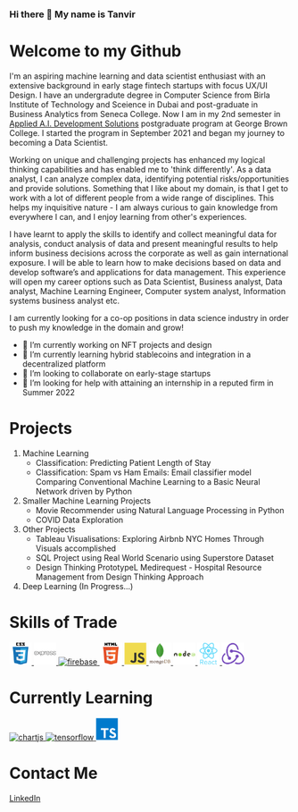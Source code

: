 ### Hi there 👋 My name is Tanvir

<h1>Welcome to my Github </h1>

I'm an aspiring machine learning and data scientist enthusiast with an extensive background in early stage fintech startups with focus UX/UI Design. I have an undergradute degree in Computer Science from Birla Institute of Technology and Sceience in Dubai and post-graduate in Business Analytics from Seneca College. Now I am in my 2nd semester in [Applied A.I. Development Solutions](https://www.georgebrown.ca/programs/applied-ai-solutions-development-program-postgraduate-t431) postgraduate program at George Brown College. I started the program in September 2021 and began my journey to becoming a Data Scientist.

Working on unique and challenging projects has enhanced my logical thinking capabilities and has enabled me to 'think differently'. As a data analyst, I can analyze complex data, identifying potential risks/opportunities and provide solutions. Something that I like about my domain, is that I get to work with a lot of different people from a wide range of disciplines. This helps my inquisitive nature - I am always curious to gain knowledge from everywhere I can, and I enjoy learning from other's experiences.

I have learnt to apply the skills to identify and collect meaningful data for analysis, conduct analysis of data and present meaningful results to help inform business decisions across the corporate as well as gain international exposure. I will be able to learn how to make decisions based on data and develop software’s and applications for data management. This experience will open my career options such as Data Scientist, Business analyst, Data analyst, Machine Learning Engineer, Computer system analyst, Information systems business analyst etc. 

I am currently looking for a co-op positions in data science industry in order to push my knowledge in the domain and grow!

- 🔭 I’m currently working on NFT projects and design
- 🌱 I’m currently learning hybrid stablecoins and integration in a decentralized platform
- 👯 I’m looking to collaborate on early-stage startups
- 🤔 I’m looking for help with attaining an internship in a reputed firm in Summer 2022

# Projects

1. Machine Learning
    - Classification: Predicting Patient Length of Stay
    - Classification: Spam vs Ham Emails: Email classifier model Comparing Conventional Machine Learning to a Basic Neural Network driven by Python
2. Smaller Machine Learning Projects
    - Movie Recommender using Natural Language Processing in Python
    - COVID Data Exploration
3. Other Projects
    - Tableau Visualisations: Exploring Airbnb NYC Homes Through Visuals accomplished
    - SQL Project using Real World Scenario using Superstore Dataset
    - Design Thinking PrototypeL Medirequest - Hospital Resource Management from Design Thinking Approach
 4. Deep Learning (In Progress...)

<h1>Skills of Trade</h1>
<p align="left"> <a href="https://www.w3schools.com/css/" target="_blank"> <img src="https://raw.githubusercontent.com/devicons/devicon/master/icons/css3/css3-original-wordmark.svg" alt="css3" width="40" height="40"/> </a> <a href="https://expressjs.com" target="_blank"> <img src="https://raw.githubusercontent.com/devicons/devicon/master/icons/express/express-original-wordmark.svg" alt="express" width="40" height="40" /> </a> <a href="https://firebase.google.com/" target="_blank"> <img src="https://www.vectorlogo.zone/logos/firebase/firebase-icon.svg" alt="firebase" width="40" height="40"/> </a> <a href="https://www.w3.org/html/" target="_blank"> <img src="https://raw.githubusercontent.com/devicons/devicon/master/icons/html5/html5-original-wordmark.svg" alt="html5" width="40" height="40"/> </a> <a href="https://developer.mozilla.org/en-US/docs/Web/JavaScript" target="_blank"> <img src="https://raw.githubusercontent.com/devicons/devicon/master/icons/javascript/javascript-original.svg" alt="javascript" width="40" height="40"/> </a> <a href="https://www.mongodb.com/" target="_blank"> <img src="https://raw.githubusercontent.com/devicons/devicon/master/icons/mongodb/mongodb-original-wordmark.svg" alt="mongodb" width="40" height="40"/> </a> <a href="https://nodejs.org" target="_blank"> <img src="https://raw.githubusercontent.com/devicons/devicon/master/icons/nodejs/nodejs-original-wordmark.svg" alt="nodejs" width="40" height="40"/> </a> <a href="https://reactjs.org/" target="_blank"> <img src="https://raw.githubusercontent.com/devicons/devicon/master/icons/react/react-original-wordmark.svg" alt="react" width="40" height="40"/> </a> <a href="https://redux.js.org" target="_blank"> <img src="https://raw.githubusercontent.com/devicons/devicon/master/icons/redux/redux-original.svg" alt="redux" width="40" height="40"/> </a> </p>
<h1>Currently Learning</h1>
<p align="left"> <a href="https://www.chartjs.org" target="_blank"> <img src="https://www.chartjs.org/media/logo-title.svg" alt="chartjs" width="40" height="40"/> </a> <a href="https://www.tensorflow.org" target="_blank"> <img src="https://www.vectorlogo.zone/logos/tensorflow/tensorflow-icon.svg" alt="tensorflow" width="40" height="40"/> </a> <a href="https://www.typescriptlang.org/" target="_blank"> <img src="https://raw.githubusercontent.com/devicons/devicon/master/icons/typescript/typescript-original.svg" alt="typescript" width="40" height="40"/> </a> </p>
<h1>Contact Me</h1>
<p align="left"><a href="https://www.linkedin.com/in/tanvirsinghahuja/">LinkedIn</a></p>
